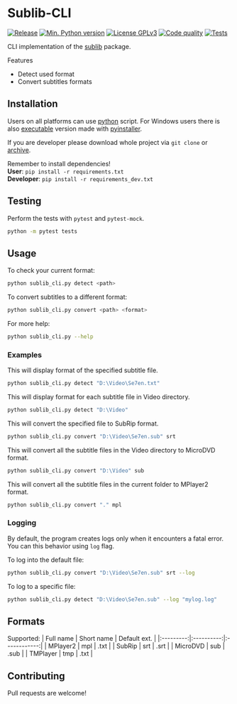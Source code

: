 # Sublib-CLI

[![Release](https://img.shields.io/github/v/release/TheFifthLeaf/sublib-cli?color=3C7DD9)](https://github.com/TheFifthLeaf/sublib-cli/releases)
[![Min. Python version](https://img.shields.io/badge/python-3.6%2B-3C7DD9)](https://www.python.org/downloads/)
[![License GPLv3](https://img.shields.io/badge/license-GPL%20V3-3C7DD9)](https://choosealicense.com/licenses/gpl-3.0/)
[![Code quality](https://img.shields.io/codefactor/grade/github/TheFifthLeaf/sublib-cli/main?color=3C7DD9)](https://www.codefactor.io/repository/github/thefifthleaf/sublib-cli)
[![Tests](https://github.com/TheFifthLeaf/sublib-cli/actions/workflows/tests.yml/badge.svg)](https://github.com/TheFifthLeaf/sublib-cli/actions/workflows/tests.yml)

CLI implementation of the [sublib](https://github.com/TheFifthLeaf/sublib) package.

Features
- Detect used format
- Convert subtitles formats

## Installation
Users on all platforms can use [python](https://github.com/TheFifthLeaf/sublib-cli/blob/main/sublib_cli/sublib_cli.py) script. For Windows users there is also [executable](https://github.com/TheFifthLeaf/sublib-cli/releases/download/1.3.0/sublib-cli.exe) version made with [pyinstaller](https://github.com/pyinstaller/pyinstaller).  

If you are developer please download whole project via `git clone` or [archive](https://github.com/TheFifthLeaf/sublib-cli/releases/tag/1.3.0).

Remember to install dependencies! \
**User**: ```pip install -r requirements.txt``` \
**Developer**: ```pip install -r requirements_dev.txt```

## Testing
Perform the tests with `pytest` and `pytest-mock`.
```bash
python -m pytest tests
```

## Usage
To check your current format:
```bash
python sublib_cli.py detect <path>
```
To convert subtitles to a different format:
```bash
python sublib_cli.py convert <path> <format>
```
For more help:
```bash
python sublib_cli.py --help
```

### Examples
This will display format of the specified subtitle file.
```bash
python sublib_cli.py detect "D:\Video\Se7en.txt"
```
This will display format for each subtitle file in Video directory.
```bash
python sublib_cli.py detect "D:\Video"
```
This will convert the specified file to SubRip format.
```bash
python sublib_cli.py convert "D:\Video\Se7en.sub" srt
```
This will convert all the subtitle files in the Video directory to MicroDVD format.
```bash
python sublib_cli.py convert "D:\Video" sub
```
This will convert all the subtitle files in the current folder to MPlayer2 format.
```bash
python sublib_cli.py convert "." mpl
```
### Logging
By default, the program creates logs only when it encounters a fatal error. You can this behavior using `log` flag. 

To log into the default file:
```bash
python sublib_cli.py convert "D:\Video\Se7en.sub" srt --log
```
To log to a specific file:
```bash
python sublib_cli.py detect "D:\Video\Se7en.sub" --log "mylog.log"
```

## Formats
Supported:
| Full name | Short name | Default ext. |
|:---------:|:----------:|:------------:|
| MPlayer2  | mpl        | .txt         |
| SubRip    | srt        | .srt         |
| MicroDVD  | sub        | .sub         |
| TMPlayer  | tmp        | .txt         |

## Contributing
Pull requests are welcome!
